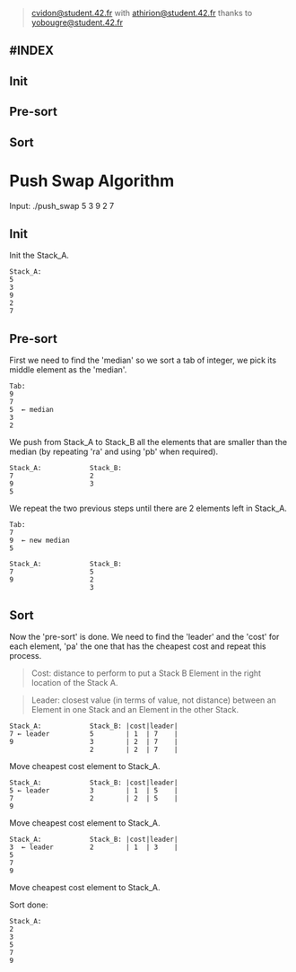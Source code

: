 > cvidon@student.42.fr
> with athirion@student.42.fr
> thanks to yobougre@student.42.fr

#INDEX
------
## Init
## Pre-sort
## Sort

# Push Swap Algorithm

Input:
    ./push_swap 5 3 9 2 7

## Init

Init the Stack_A.

    Stack_A:
    5
    3
    9
    2
    7

## Pre-sort

First we need to find the 'median' so we sort a tab of integer, we
pick its middle element as the 'median'.

    Tab:
    9
    7
    5  ← median
    3
    2

We push from Stack_A to Stack_B all the elements that are smaller
than the median (by repeating 'ra' and using 'pb' when required).

    Stack_A:            Stack_B:
    7                   2
    9                   3
    5

We repeat the two previous steps until there are 2 elements left in
Stack_A.

    Tab:
    7
    9  ← new median
    5

    Stack_A:            Stack_B:
    7                   5
    9                   2
                        3

## Sort

Now the 'pre-sort' is done. We need to find the 'leader' and the
'cost' for each element, 'pa' the one that has the cheapest cost and
repeat this process.

> Cost: distance to perform to put a Stack B Element in the right
> location of the Stack A.

> Leader: closest value (in terms of value, not distance) between an
> Element in one Stack and an Element in the other Stack.

    Stack_A:            Stack_B: |cost|leader|
    7 ← leader          5        | 1  | 7    |
    9                   3        | 2  | 7    |
                        2        | 2  | 7    |

Move cheapest cost element to Stack_A.

    Stack_A:            Stack_B: |cost|leader|
    5 ← leader          3        | 1  | 5    |
    7                   2        | 2  | 5    |
    9

Move cheapest cost element to Stack_A.

    Stack_A:            Stack_B: |cost|leader|
    3  ← leader         2        | 1  | 3    |
    5
    7
    9

Move cheapest cost element to Stack_A.

Sort done:

    Stack_A:
    2
    3
    5
    7
    9
